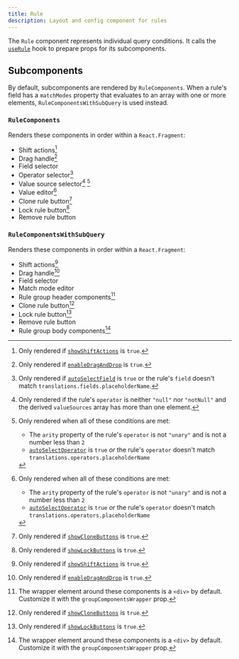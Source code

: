 ```yaml
---
title: Rule
description: Layout and config component for rules
---
```


The `Rule` component represents individual query conditions. It calls the [`useRule`](../utils/hooks#userule) hook to prepare props for its subcomponents.

## Subcomponents

By default, subcomponents are rendered by `RuleComponents`. When a rule's field has a `matchModes` property that evaluates to an array with one or more elements, `RuleComponentsWithSubQuery` is used instead.

### `RuleComponents`

Renders these components in order within a `React.Fragment`:

- Shift actions[^1]
- Drag handle[^2]
- Field selector
- Operator selector[^3]
- Value source selector[^4] [^5]
- Value editor[^5]
- Clone rule button[^6]
- Lock rule button[^7]
- Remove rule button

### `RuleComponentsWithSubQuery`

Renders these components in order within a `React.Fragment`:

- Shift actions[^1]
- Drag handle[^2]
- Field selector
- Match mode editor
- Rule group header components[^8]
- Clone rule button[^6]
- Lock rule button[^7]
- Remove rule button
- Rule group body components[^8]

[^1]: Only rendered if [`showShiftActions`](./querybuilder#showshiftactions) is `true`.

[^2]: Only rendered if [`enableDragAndDrop`](./querybuilder#enabledraganddrop) is `true`.

[^3]: Only rendered if [`autoSelectField`](./querybuilder#autoselectfield) is `true` or the rule's `field` doesn't match `translations.fields.placeholderName`.

[^4]: Only rendered if the rule's `operator` is neither `"null"` nor `"notNull"` and the derived `valueSources` array has more than one element.

[^5]: Only rendered when all of these conditions are met:<ul><li>The `arity` property of the rule's `operator` is not `"unary"` and is not a number less than `2`</li><li>[`autoSelectOperator`](./querybuilder#autoselectoperator) is `true` _or_ the rule's `operator` doesn't match `translations.operators.placeholderName`</li></ul>

[^6]: Only rendered if [`showCloneButtons`](./querybuilder#showclonebuttons) is `true`.

[^7]: Only rendered if [`showLockButtons`](./querybuilder#showlockbuttons) is `true`.

[^8]: The wrapper element around these components is a `<div>` by default. Customize it with the `groupComponentsWrapper` prop.

